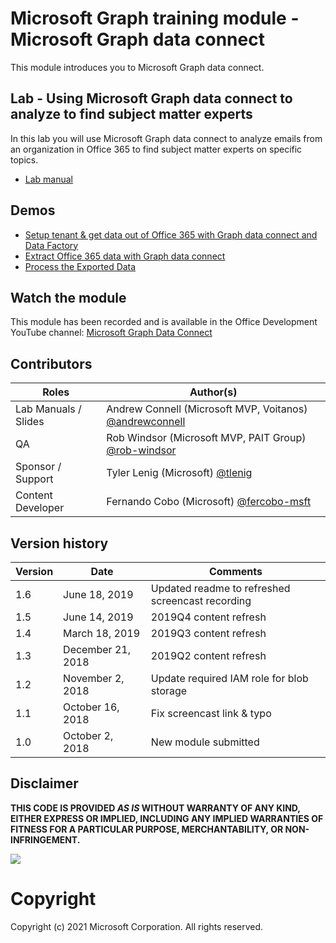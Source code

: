 # Microsoft Graph training module - Microsoft Graph data connect

This module introduces you to Microsoft Graph data connect.

## Lab - Using Microsoft Graph data connect to analyze to find subject matter experts

In this lab you will use Microsoft Graph data connect to analyze emails from an organization in Office 365 to find subject matter experts on specific topics.

- [Lab manual](./Lab.md)

## Demos

- [Setup tenant & get data out of Office 365 with Graph data connect and Data Factory](./demos/01-setup)
- [Extract Office 365 data with Graph data connect](./demos/02-extract)
- [Process the Exported Data](./demos/03-app)

## Watch the module

This module has been recorded and is available in the Office Development YouTube channel: [Microsoft Graph Data Connect](https://youtu.be/6IJ7W8IXeJ4)

## Contributors

|        Roles         |                                       Author(s)                                       |
| -------------------- | ------------------------------------------------------------------------------------- |
| Lab Manuals / Slides | Andrew Connell (Microsoft MVP, Voitanos) [@andrewconnell](//github.com/andrewconnell) |
| QA                   | Rob Windsor (Microsoft MVP, PAIT Group) [@rob-windsor](//github.com/rob-windsor)      |
| Sponsor / Support    | Tyler Lenig (Microsoft) [@tlenig](//github.com/tlenig)                                |
| Content Developer    | Fernando Cobo (Microsoft) [@fercobo-msft](//github.com/fercobo-msft)

## Version history

| Version |       Date        |                     Comments                     |
| ------- | ----------------- | ------------------------------------------------ |
| 1.6     | June 18, 2019     | Updated readme to refreshed screencast recording |
| 1.5     | June 14, 2019     | 2019Q4 content refresh                           |
| 1.4     | March 18, 2019    | 2019Q3 content refresh                           |
| 1.3     | December 21, 2018 | 2019Q2 content refresh                           |
| 1.2     | November 2, 2018  | Update required IAM role for blob storage        |
| 1.1     | October 16, 2018  | Fix screencast link & typo                       |
| 1.0     | October 2, 2018   | New module submitted                             |

## Disclaimer

**THIS CODE IS PROVIDED _AS IS_ WITHOUT WARRANTY OF ANY KIND, EITHER EXPRESS OR IMPLIED, INCLUDING ANY IMPLIED WARRANTIES OF FITNESS FOR A PARTICULAR PURPOSE, MERCHANTABILITY, OR NON-INFRINGEMENT.**

<img src="https://telemetry.sharepointpnp.com/msgraph-training-dataconnect" />


# Copyright

Copyright (c) 2021 Microsoft Corporation. All rights reserved.

